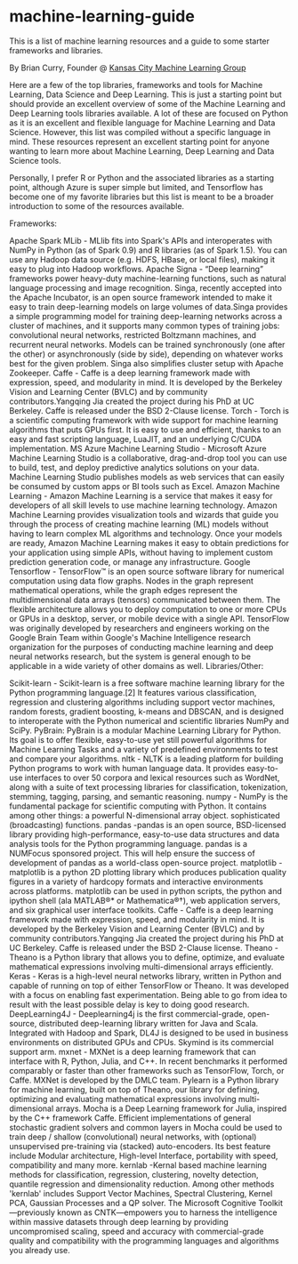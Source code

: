 # machine-learning-guide
This is a list of machine learning resources and a guide to some starter frameworks and libraries.

By Brian Curry, Founder @ [Kansas City Machine Learning Group](http://kansascitymachinelearning.com)

Here are a few of the top libraries, frameworks and tools for Machine Learning, Data Science and Deep Learning. This is just a starting point but should provide an excellent overview of some of the Machine Learning and Deep Learning tools libraries available. A lot of these are focused on Python as it is an excellent and flexible language for Machine Learning and Data Science. However, this list was compiled without a specific language in mind. These resources represent an excellent starting point for anyone wanting to learn more about Machine Learning, Deep Learning and Data Science tools.

Personally, I prefer R or Python and the associated libraries as a starting point, although Azure is super simple but limited, and Tensorflow has become one of my favorite libraries but this list is meant to be a broader introduction to some of the resources available.

Frameworks:

Apache Spark MLib - MLlib fits into Spark's APIs and interoperates with NumPy in Python (as of Spark 0.9) and R libraries (as of Spark 1.5). You can use any Hadoop data source (e.g. HDFS, HBase, or local files), making it easy to plug into Hadoop workflows.
Apache Signa - “Deep learning” frameworks power heavy-duty machine-learning functions, such as natural language processing and image recognition. Singa, recently accepted into the Apache Incubator, is an open source framework intended to make it easy to train deep-learning models on large volumes of data.Singa provides a simple programming model for training deep-learning networks across a cluster of machines, and it supports many common types of training jobs: convolutional neural networks, restricted Boltzmann machines, and recurrent neural networks. Models can be trained synchronously (one after the other) or asynchronously (side by side), depending on whatever works best for the given problem. Singa also simplifies cluster setup with Apache Zookeeper.
Caffe - Caffe is a deep learning framework made with expression, speed, and modularity in mind. It is developed by the Berkeley Vision and Learning Center (BVLC) and by community contributors.Yangqing Jia created the project during his PhD at UC Berkeley. Caffe is released under the BSD 2-Clause license.
Torch - Torch is a scientific computing framework with wide support for machine learning algorithms that puts GPUs first. It is easy to use and efficient, thanks to an easy and fast scripting language, LuaJIT, and an underlying C/CUDA implementation.
MS Azure Machine Learning Studio - Microsoft Azure Machine Learning Studio is a collaborative, drag-and-drop tool you can use to build, test, and deploy predictive analytics solutions on your data. Machine Learning Studio publishes models as web services that can easily be consumed by custom apps or BI tools such as Excel.
Amazon Machine Learning - Amazon Machine Learning is a service that makes it easy for developers of all skill levels to use machine learning technology. Amazon Machine Learning provides visualization tools and wizards that guide you through the process of creating machine learning (ML) models without having to learn complex ML algorithms and technology. Once your models are ready, Amazon Machine Learning makes it easy to obtain predictions for your application using simple APIs, without having to implement custom prediction generation code, or manage any infrastructure. 
Google Tensorflow - TensorFlow™ is an open source software library for numerical computation using data flow graphs. Nodes in the graph represent mathematical operations, while the graph edges represent the multidimensional data arrays (tensors) communicated between them. The flexible architecture allows you to deploy computation to one or more CPUs or GPUs in a desktop, server, or mobile device with a single API. TensorFlow was originally developed by researchers and engineers working on the Google Brain Team within Google's Machine Intelligence research organization for the purposes of conducting machine learning and deep neural networks research, but the system is general enough to be applicable in a wide variety of other domains as well.
Libraries/Other:

Scikit-learn - Scikit-learn is a free software machine learning library for the Python programming language.[2] It features various classification, regression and clustering algorithms including support vector machines, random forests, gradient boosting, k-means and DBSCAN, and is designed to interoperate with the Python numerical and scientific libraries NumPy and SciPy.
PyBrain: PyBrain is a modular Machine Learning Library for Python. Its goal is to offer flexible, easy-to-use yet still powerful algorithms for Machine Learning Tasks and a variety of predefined environments to test and compare your algorithms.
nltk - NLTK is a leading platform for building Python programs to work with human language data. It provides easy-to-use interfaces to over 50 corpora and lexical resources such as WordNet, along with a suite of text processing libraries for classification, tokenization, stemming, tagging, parsing, and semantic reasoning.
 numpy - NumPy is the fundamental package for scientific computing with Python. It contains among other things: a powerful N-dimensional array object. sophisticated (broadcasting) functions.
pandas -pandas is an open source, BSD-licensed library providing high-performance, easy-to-use data structures and data analysis tools for the Python programming language. pandas is a NUMFocus sponsored project. This will help ensure the success of development of pandas as a world-class open-source project.
 matplotlib - matplotlib is a python 2D plotting library which produces publication quality figures in a variety of hardcopy formats and interactive environments across platforms. matplotlib can be used in python scripts, the python and ipython shell (ala MATLAB®* or Mathematica®†), web application servers, and six graphical user interface toolkits.
Caffe - Caffe is a deep learning framework made with expression, speed, and modularity in mind. It is developed by the Berkeley Vision and Learning Center (BVLC) and by community contributors.Yangqing Jia created the project during his PhD at UC Berkeley. Caffe is released under the BSD 2-Clause license.
Theano -  Theano is a Python library that allows you to define, optimize, and evaluate mathematical expressions involving multi-dimensional arrays efficiently.
Keras - Keras is a high-level neural networks library, written in Python and capable of running on top of either TensorFlow or Theano. It was developed with a focus on enabling fast experimentation. Being able to go from idea to result with the least possible delay is key to doing good research.
DeepLearning4J - Deeplearning4j is the first commercial-grade, open-source, distributed deep-learning library written for Java and Scala. Integrated with Hadoop and Spark, DL4J is designed to be used in business environments on distributed GPUs and CPUs. Skymind is its commercial support arm.
mxnet - MXNet is a deep learning framework that can interface with R, Python, Julia, and C++. In recent benchmarks it performed comparably or faster than other frameworks such as TensorFlow, Torch, or Caffe. MXNet is developed by the DMLC team.
Pylearn is a Python library for machine learning, built on top of Theano, our library for defining, optimizing and evaluating mathematical expressions involving multi-dimensional arrays.
 Mocha is a Deep Learning framework for Julia, inspired by the C++ framework Caffe. Efficient implementations of general stochastic gradient solvers and common layers in Mocha could be used to train deep / shallow (convolutional) neural networks, with (optional) unsupervised pre-training via (stacked) auto-encoders. Its best feature include Modular architecture, High-level Interface, portability with speed, compatibility and many more.
kernlab -Kernal based machine learning methods for classification, regression, clustering, novelty detection, quantile regression and dimensionality reduction. Among other methods 'kernlab' includes Support Vector Machines, Spectral Clustering, Kernel PCA, Gaussian Processes and a QP solver.
The Microsoft Cognitive Toolkit—previously known as CNTK—empowers you to harness the intelligence within massive datasets through deep learning by providing uncompromised scaling, speed and accuracy with commercial-grade quality and compatibility with the programming languages and algorithms you already use.
